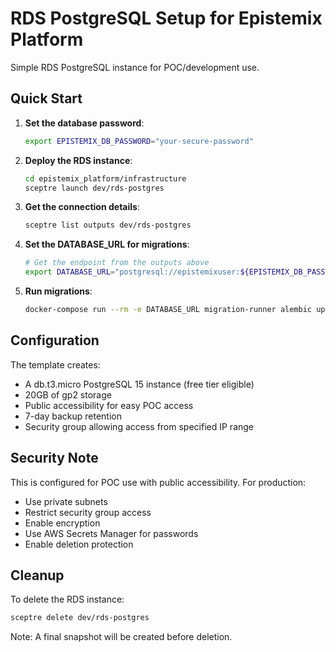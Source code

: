 # RDS PostgreSQL Setup for Epistemix Platform

Simple RDS PostgreSQL instance for POC/development use.

## Quick Start

1. **Set the database password**:
   ```bash
   export EPISTEMIX_DB_PASSWORD="your-secure-password"
   ```

2. **Deploy the RDS instance**:
   ```bash
   cd epistemix_platform/infrastructure
   sceptre launch dev/rds-postgres
   ```

3. **Get the connection details**:
   ```bash
   sceptre list outputs dev/rds-postgres
   ```

4. **Set the DATABASE_URL for migrations**:
   ```bash
   # Get the endpoint from the outputs above
   export DATABASE_URL="postgresql://epistemixuser:${EPISTEMIX_DB_PASSWORD}@<endpoint>:5432/epistemixdb"
   ```

5. **Run migrations**:
   ```bash
   docker-compose run --rm -e DATABASE_URL migration-runner alembic upgrade head
   ```

## Configuration

The template creates:
- A db.t3.micro PostgreSQL 15 instance (free tier eligible)
- 20GB of gp2 storage
- Public accessibility for easy POC access
- 7-day backup retention
- Security group allowing access from specified IP range

## Security Note

This is configured for POC use with public accessibility. For production:
- Use private subnets
- Restrict security group access
- Enable encryption
- Use AWS Secrets Manager for passwords
- Enable deletion protection

## Cleanup

To delete the RDS instance:
```bash
sceptre delete dev/rds-postgres
```

Note: A final snapshot will be created before deletion.